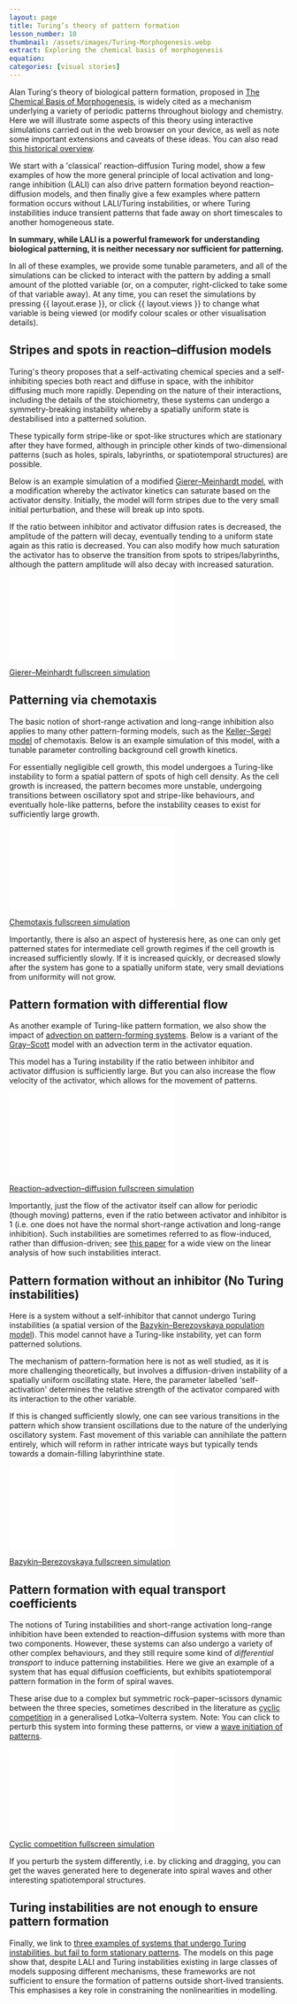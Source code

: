 ```yaml
---
layout: page
title: Turing’s theory of pattern formation
lesson_number: 10
thumbnail: /assets/images/Turing-Morphogenesis.webp
extract: Exploring the chemical basis of morphogenesis
equation:
categories: [visual stories]
---
```


Alan Turing's theory of biological pattern formation, proposed in [The Chemical Basis of Morphogenesis](https://en.wikipedia.org/wiki/The_Chemical_Basis_of_Morphogenesis), is widely cited as a mechanism underlying a variety of periodic patterns throughout biology and chemistry. Here we will illustrate some aspects of this theory using interactive simulations carried out in the web browser on your device, as well as note some important extensions and caveats of these ideas. You can also read [this historical overview](/assets/pdfs/TuringHistory.pdf).

We start with a 'classical' reaction–diffusion Turing model, show a few examples of how the more general principle of local activation and long-range inhibition (LALI) can also drive pattern formation beyond reaction–diffusion models, and then finally give a few examples where pattern formation occurs without LALI/Turing instabilities, or where Turing instabilities induce transient patterns that fade away on short timescales to another homogeneous state.

**In summary, while LALI is a powerful framework for understanding biological patterning, it is neither necessary nor sufficient for patterning.**

In all of these examples, we provide some tunable parameters, and all of the simulations can be clicked to interact with the pattern by adding a small amount of the plotted variable (or, on a computer, right-clicked to take some of that variable away). At any time, you can reset the simulations by pressing {{ layout.erase }}, or click {{ layout.views }} to change what variable is being viewed (or modify colour scales or other visualisation details).

## Stripes and spots in reaction–diffusion models

Turing's theory proposes that a self-activating chemical species and a self-inhibiting species both react and diffuse in space, with the inhibitor diffusing much more rapidly. Depending on the nature of their interactions, including the details of the stoichiometry, these systems can undergo a symmetry-breaking instability whereby a spatially uniform state is destabilised into a patterned solution.

These typically form stripe-like or spot-like structures which are stationary after they have formed, although in principle other kinds of two-dimensional patterns (such as holes, spirals, labyrinths, or spatiotemporal structures) are possible.

Below is an example simulation of a modified [Gierer–Meinhardt model](/mathematical-biology/gierer-meinhardt), with a modification whereby the activator kinetics can saturate based on the activator density. Initially, the model will form stripes due to the very small initial perturbation, and these will break up into spots.

If the ratio between inhibitor and activator diffusion rates is decreased, the amplitude of the pattern will decay, eventually tending to a uniform state again as this ratio is decreased. You can also modify how much saturation the activator has to observe the transition from spots to stripes/labyrinths, although the pattern amplitude will also decay with increased saturation.

<p style="text-align:center;margin-bottom:0;"><vpde-slider
    iframe="simGM"
    name="D"
    label="Ratio of inhibitor to activator diffusion"
    label-position="above"
    min-label="Small"
    max-label="Large"
    min="40"
    max="100"
    value="100"
    step="5"
></vpde-slider></p>

<p style="text-align:center;margin-bottom:0;"><vpde-slider
    iframe="simGM"
    name="K"
    label="Activator saturation"
    label-position="below"
    min-label="None"
    max-label="Moderate"
    min="0"
    max="0.005"
    value="0"
></vpde-slider></p>

<iframe id="simGM" class="sim" style="margin-left:auto;margin-right:auto" src="/sim/?preset=GiererMeinhardtStripeiframe&story&nomathjax&sf=1" frameborder="0" loading="lazy"></iframe>

[Gierer–Meinhardt fullscreen simulation](/sim/?preset=GiererMeinhardtStripeiframe)

<p></p>

## Patterning via chemotaxis

The basic notion of short-range activation and long-range inhibition also applies to many other pattern-forming models, such as the [Keller–Segel model](/mathematical-biology/keller-segel) of chemotaxis. Below is an example simulation of this model, with a tunable parameter controlling background cell growth kinetics.

For essentially negligible cell growth, this model undergoes a Turing-like instability to form a spatial pattern of spots of high cell density. As the cell growth is increased, the pattern becomes more unstable, undergoing transitions between oscillatory spot and stripe-like behaviours, and eventually hole-like patterns, before the instability ceases to exist for sufficiently large growth.

<p style="text-align:center;margin-bottom:0;"><vpde-slider
    iframe="simKS"
    name="r"
    label="Cell growth"
    label-position="above"
    min-label="Small"
    max-label="Moderate"
    min="0.001"
    max="0.3"
    value="0.001"
></vpde-slider></p>

<iframe id="simKS" class="sim" style="margin-left:auto;margin-right:auto" src="/sim/?preset=KellerSegeliframe&story&nomathjax" frameborder="0" loading="lazy"></iframe>

[Chemotaxis fullscreen simulation](/sim/?preset=KellerSegeliframe)

Importantly, there is also an aspect of hysteresis here, as one can only get patterned states for intermediate cell growth regimes if the cell growth is increased sufficiently slowly. If it is increased quickly, or decreased slowly after the system has gone to a spatially uniform state, very small deviations from uniformity will not grow.

<p></p>

## Pattern formation with differential flow

As another example of Turing-like pattern formation, we also show the impact of [advection on pattern-forming systems](/nonlinear-physics/advecting-patterns). Below is a variant of the [Gray–Scott](/nonlinear-physics/gray-scott) model with an advection term in the activator equation.

This model has a Turing instability if the ratio between inhibitor and activator diffusion is sufficiently large. But you can also increase the flow velocity of the activator, which allows for the movement of patterns.

<p style="text-align:center;margin-bottom:0;"><vpde-slider
    iframe="simGSA"
    name="D"
    label="Ratio of inhibitor to activator diffusion"
    label-position="above"
    min-label="Small"
    max-label="Large"
    min="1"
    max="4"
    value="2"
    step="0.1"
></vpde-slider></p>

<p style="text-align:center;margin-bottom:0;"><vpde-slider
    iframe="simGSA"
    name="V"
    label="Activator flow velocity"
    label-position="below"
    min-label="Normal"
    max-label="Improved"
    min="0"
    max="0.3"
    value="0"
    step="0.05"
></vpde-slider></p>

<iframe id="simGSA" class="sim" style="margin-left:auto;margin-right:auto" src="/sim/?preset=GrayScottiframeAdvection&story&nomathjax" frameborder="0" loading="lazy"></iframe>

[Reaction–advection–diffusion fullscreen simulation](/sim/?preset=GrayScottiframeAdvection)

Importantly, just the flow of the activator itself can allow for periodic (though moving) patterns, even if the ratio between activator and inhibitor is 1 (i.e. one does not have the normal short-range activation and long-range inhibition). Such instabilities are sometimes referred to as flow-induced, rather than diffusion-driven; see [this paper](https://doi.org/10.1017/jfm.2019.620) for a wide view on the linear analysis of how such instabilities interact.

<p></p>



## Pattern formation without an inhibitor (No Turing instabilities)


Here is a system without a self-inhibitor that cannot undergo Turing instabilities (a spatial version of the [Bazykin–Berezovskaya population model](https://www.worldscientific.com/worldscibooks/10.1142/2284#t=aboutBook)). This model cannot have a Turing-like instability, yet can form patterned solutions.

The mechanism of pattern-formation here is not as well studied, as it is more challenging theoretically, but involves a diffusion-driven instability of a spatially uniform oscillating state. Here, the parameter labelled 'self-activation' determines the relative strength of the activator compared with its interaction to the other variable.

If this is changed sufficiently slowly, one can see various transitions in the pattern which show transient oscillations due to the nature of the underlying oscillatory system. Fast movement of this variable can annihilate the pattern entirely, which will reform in rather intricate ways but typically tends towards a domain-filling labyrinthine state.

<p style="text-align:center;margin-bottom:0;"><vpde-slider
    iframe="simLC"
    name="r"
    label="Self activation"
    label-position="above"
    min-label="Small"
    max-label="Moderate"
    min="0.1"
    max="1"
    value="1"
></vpde-slider></p>

<iframe id="simLC" class="sim" style="margin-left:auto;margin-right:auto" src="/sim/?preset=PatterningViaLimitCycles&story&nomathjax" frameborder="0" loading="lazy"></iframe>

[Bazykin–Berezovskaya fullscreen simulation](/sim/?preset=PatterningViaLimitCycles)

<p></p>

## Pattern formation with equal transport coefficients

The notions of Turing instabilities and short-range activation long-range inhibition have been extended to reaction–diffusion systems with more than two components. However, these systems can also undergo a variety of other complex behaviours, and they still require some kind of *differential transport* to induce patterning instabilities. Here we give an example of a system that has equal diffusion coefficients, but exhibits spatiotemporal pattern formation in the form of spiral waves.

These arise due to a complex but symmetric rock–paper–scissors dynamic between the three species, sometimes described in the literature as [cyclic competition](/mathematical-biology/cyclic-competition) in a generalised Lotka–Volterra system. Note: You can click to perturb this system into forming these patterns, or view a [wave initiation of patterns](/sim/?preset=cyclicCompetitionWave).


<iframe id="simED" class="sim" style="margin-left:auto;margin-right:auto" src="/sim/?preset=CyclicCompetitionWaveiframe&story&nomathjax" frameborder="0" loading="lazy"></iframe>

[Cyclic competition fullscreen simulation](/sim/?preset=CyclicCompetitionWaveiframe)

<p></p>

If you perturb the system differently, i.e. by clicking and dragging, you can get the waves generated here to degenerate into spiral waves and other interesting spatiotemporal structures.

## Turing instabilities are not enough to ensure pattern formation

Finally, we link to [three examples of systems that undergo Turing instabilities, but fail to form stationary patterns](/mathematical-biology/Turing-conditions-are-not-enough). The models on this page show that, despite LALI and Turing instabilities existing in large classes of models supposing different mechanisms, these frameworks are not sufficient to ensure the formation of patterns outside short-lived transients. This emphasises a key role in constraining the nonlinearities in modelling.
